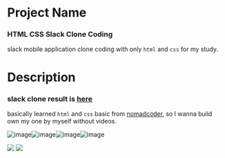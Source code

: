 # Project Name
### HTML CSS Slack Clone Coding
slack mobile application clone coding with only `html` and `css` for my study. 

# Description
### slack clone result is [here](https://jh0152park.github.io/html_css_study_slack_clone/)
basically learned `html` and `css` basic from [nomadcoder](https://nomadcoders.co/), so I wanna build own my one by myself without videos.

![image](https://github.com/jh0152park/html_css_study_slack_clone/assets/118165975/833a2dbf-d175-4378-8113-1f89c0508c9a)![image](https://github.com/jh0152park/html_css_study_slack_clone/assets/118165975/39dda142-50a3-4a47-8aa3-0df3e8b899df)![image](https://github.com/jh0152park/html_css_study_slack_clone/assets/118165975/dcec6308-74b6-4aeb-8cd2-82a46f01777f)![image](https://github.com/jh0152park/html_css_study_slack_clone/assets/118165975/ca99a840-2173-4208-a517-0a4a981ff5ab)


<img src="https://img.shields.io/badge/html-E34F26?style=for-the-badge&logo=html5&logoColor=white">  <img src="https://img.shields.io/badge/css-1572B6?style=for-the-badge&logo=css3&logoColor=white">
